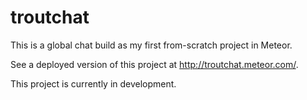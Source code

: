 # troutchat

This is a global chat build as my first from-scratch project in Meteor.

See a deployed version of this project at http://troutchat.meteor.com/. 

This project is currently in development.

